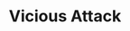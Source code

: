 ---
title: "Vicious Attack"

feat:
  types: ["General", "Fighter"]
  description: |
    You are able to make extra attacks against enemies when you score critical hits on them.
  prerequisite: |
    {% feat_link combat-reflexes %}, base attack bonus +8.
  benefit: |
    Once per round, if you score a critical hit while in melee combat with an opponent, you may make an attack of opportunity against that opponent. This attack uses the same attack bonus as the critical hit and counts toward your total number of attacks of opportunity for the round.
  special: |
    A fighter may select Vicious Attack as one of his fighter bonus feats.
---